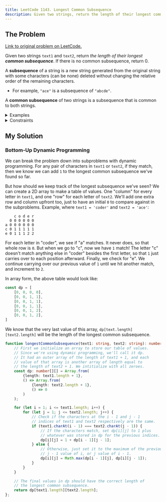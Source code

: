 ```yaml
---
title: LeetCode 1143. Longest Common Subsequence
description: Given two strings, return the length of their longest common subsequence.
---
```


## The Problem

[Link to original problem on LeetCode.](https://leetcode.com/problems/longest-common-subsequence/)

Given two strings `text1` and `text2`, return _the length of their longest **common subsequence**_. If there is no common subsequence, return 0.

A **subsequence** of a string is a new string generated from the original string with some characters (can be none) deleted without changing the relative order of the remaining characters.

- For example, `"ace"` is a subsequence of `"abcde"`.

A **common subsequence** of two strings is a subsequence that is common to both strings.

<details>
<summary>Examples</summary>

Example 1:

```
Input: text1 = "abcde", text2 = "ace"
Output: 3
Explanation: The longest common subsequence is "ace" and its length is 3.
```

Example 2:

```
Input: text1 = "abc", text2 = "abc"
Output: 3
Explanation: The longest common subsequence is "abc" and its length is 3.
```

Example 3:

```
Input: text1 = "abc", text2 = "def"
Output: 0
Explanation: There is no such common subsequence, so the result is 0.
```
</details>

<details>
<summary>Constraints</summary>

- `1 <= text1.length, text2.length <= 1000`
- `text1` and `text2` consist of only lowercase English characters.
</details>

## My Solution

### Bottom-Up Dynamic Programming

We can break the problem down into subproblems with dynamic programming. For any pair of characters in `text1` or `text2`, if they match, then we know we can add `1` to the longest common subsequence we've found so far.

But how should we keep track of the longest subsequence we've seen? We can create a 2D array to make a table of values. One "column" for every letter in `text1`, and one "row" for each letter of `text2`. We'll add one extra row and column upfront too, just to have an initial `0` to compare against in the subproblems. Example, where `text1 = 'coder'` and `text2 = 'ace'`:

```
    c o d e r
  0 0 0 0 0 0
a 0 0 0 0 0 0
c 0 1 1 1 1 1
e 0 1 1 1 2 2
```

For each letter in "coder", we see if "a" matches. It never does, so that whole row is `0`. But when we go to "c", now we have `1` match! The letter "c" doesn't match anything else in "coder" besides the first letter, so that `1` just carries over to each position afterward. Finally, we check for "e". We continue carrying over our previous value of `1` until we hit another match, and increment to `2`.

In array form, the above table would look like:

```javascript
const dp = [
	[0, 0, 0, 0],
	[0, 0, 1, 1],
	[0, 0, 1, 1],
	[0, 0, 1, 1],
	[0, 0, 1, 2],
	[0, 0, 1, 2],
]
```

We know that the very last value of this array, `dp[text.length][text2.length]` will be the length of the longest common subsequence.

```typescript
function longestCommonSubsequence(text1: string, text2: string): number {
	// First we initialize an array to store our table of values.
	// Since we're using dynamic programming, we'll call it dp.
	// It had an outer array of the length of text1 + 1, and each
	// value of that array is another array of length equal to
	// the length of text2 + 1. We intitialize with all zeroes.
	const dp: number[][] = Array.from(
		{length: text1.length + 1},
		() => Array.from(
			{length: text2.length + 1},
			() => 0
		)
	);

	for (let i = 1; i <= text1.length; i++) {
		for (let j = 1; j <= text2.length; j++) {
			// Check if the characters at the i - 1 and j - 1
			// indices of text1 and text2 respectively are the same.
			if (text1.charAt(i - 1) === text2.charAt(j - 1)) {
				// If the characters match, set dp[i][j] to 1 plus
				// whatever was stored in dp for the previous indices.
				dp[i][j] = 1 + dp[i - 1][j - 1];
			} else {
				// Otherwise, just set it to the maximum of the previous
				// j - 1 value of i, or j value of i - 1.
				dp[i][j] = Math.max(dp[i - 1][j], dp[i][j - 1]);
			}
		}
	}

	// The final values in dp should have the correct length of
	// the longest common subsequence.
	return dp[text1.length][text2.length];
};
```